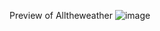 Preview of Alltheweather
![image](https://user-images.githubusercontent.com/114299673/231546670-9bc69388-f980-4754-9a99-1bd8f0f3c90b.png)
